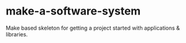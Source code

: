 # make-a-software-system
Make based skeleton for getting a project started with applications &amp; libraries.
